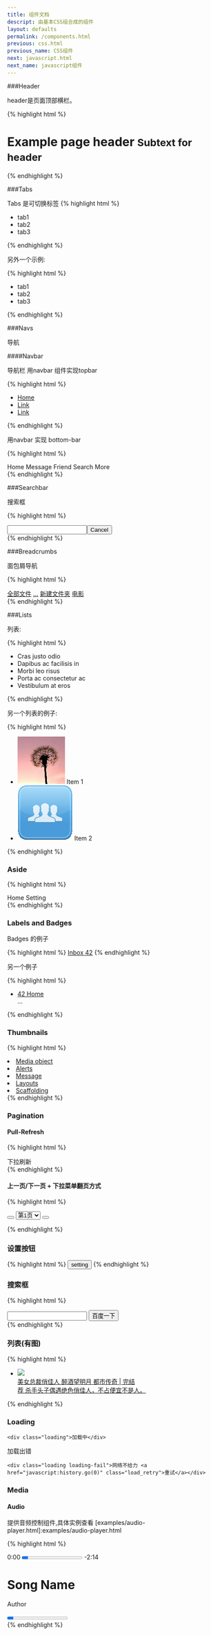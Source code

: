 ```yaml
---
title: 组件文档
descript: 由基本CSS组合成的组件
layout: defaults
permalink: /components.html
previous: css.html
previous_name: CSS组件
next: javascript.html
next_name: javascript组件
---
```


###Header

header是页面顶部横栏。
    
{% highlight html %}
<div class="header">
  <h1>Example page header <small>Subtext for header</small></h1>
</div>
{% endhighlight %}

###Tabs

Tabs 是可切换标签
{% highlight html %}
<ul class="nav nav-pills">
    <li>tab1</li>
    <li>tab2</li>
    <li>tab3</li>
</ul>
{% endhighlight %}

另外一个示例:

{% highlight html %}
    <ul class="nav nav-pills nav-justified">
        <li>tab1</li>
        <li>tab2</li>
        <li>tab3</li>
    </ul>
{% endhighlight %}

###Navs

导航

####Navbar

导航栏
用navbar 组件实现topbar

{% highlight html %}
<nav class="navbar navbar-default">
    <div class="collapse navbar-collapse">
      <ul class="nav navbar-nav">
        <li class="active"><a href="#">Home</a></li>
        <li><a href="#">Link</a></li>
        <li><a href="#">Link</a></li>
      </ul>
    </div>
</nav>
{% endhighlight %}

用navbar 实现 bottom-bar

{% highlight html %}
<nav class="navbar">
  <a><span class="icon-home"></span>Home</a>
  <a><span class="icon-message"></span>Message</a>
  <a><span class="icon-friend"></span>Friend</a>
  <a><span class="icon-search"></span>Search</a>
  <a><span class="icon-more"></span>More</a>
</nav>
{% endhighlight %}


###Searchbar

搜索框

{% highlight html %}
    <div class="searchbar"><input class="search-query"><button class="btn search-btn">Cancel</button></div>
{% endhighlight %}

###Breadcrumbs

面包屑导航

{% highlight html %}
<nav class="breadcrumb">
  <a href="a">全部文件</a><span class="divider"></span>
  <a href="###">...</a><span class="divider"></span>
  <a href="b">新建文件夹</a><span class="divider"></span>
  <a href="" class="active">电影</a>
</nav>
{% endhighlight %}

###Lists

列表:

{% highlight html %}
<ul class="list-group">
    <li class="item">Cras justo odio</li>
    <li class="item">Dapibus ac facilisis in</li>
    <li class="item">Morbi leo risus</li>
    <li class="item">Porta ac consectetur ac</li>
    <li class="item">Vestibulum at eros</li>
</ul>	
{% endhighlight %}

另一个列表的例子:

{% highlight html %}
<ul class="list">
    <li>
        <span><img src="img/list-icon-1.jpg" class="img-circle"></span><span class="main"> Item 1 </span>
    </li>
    <li>
        <span><img src="img/list-icon-2.png" class="img-circle"></span><span class="main"> Item 2 </span>
    </li>
</ul>
{% endhighlight %}

<!--
Swipe to delete
-->

### Aside

{% highlight html %}
<nav>
<a><span class="icon-home"></span>Home</a>
<a><span class="icon-setting"></span>Setting</a>
</nav>
{% endhighlight %}


### Labels and Badges

Badges 的例子

{% highlight html %}
<a href="#">Inbox <span class="badge">42</span></a>
{% endhighlight %}

另一个例子

{% highlight html %}
<ul class="nav nav-pills nav-stacked">
  <li class="active">
    <a href="#">
      <span class="badge pull-right">42</span>
      Home
    </a>
  </li>
  ...
</ul>
{% endhighlight %}

### Thumbnails

{% highlight html %}
<li><a href="#media"><i class="icon-chevron-right"></i> Media object</a></li>
<li><a href="#alerts"><i class="icon-chevron-right"></i> Alerts</a></li>
<li><a href=""><i class="icon-chevron-right"></i> Message</a></li>
<li><a href=""><i class="icon-chevron-right"></i> Layouts</a></li>
<li><a href=""><i class="icon-chevron-right"></i> Scaffolding</a></li>
{% endhighlight %}

### Pagination

#### Pull-Refresh

{% highlight html %}
<div class="pull-refresh">下拉刷新</div>
{% endhighlight %}

#### 上一页/下一页  + 下拉菜单翻页方式

{% highlight html %}
<div class="panel panel-default">
<div class="panel-body">
<button type="button" class="btn btn-default">
<span class="glyphicon glyphicon-chevron-up"></span>
</button>

<select class="paging-select">
<option value="0">第1页</option>
<option value="1">第2页</option>
</select>

<button type="button" class="btn btn-default">
<span class="glyphicon glyphicon-chevron-down"></span>
</button>
</div>
</div>

{% endhighlight %}

### 设置按钮

{% highlight html %}
<button type="button" class="btn btn-default">
setting
<span class="glyphicon glyphicon-chevron-right"></span>
</button>
{% endhighlight %}


### 搜索框

{% highlight html %}
<form>
<div class="se-box">
<input type="search" class="se-input" value="">
<button type="submit" class="se-btn">百度一下</button>
</div>
</form>
{% endhighlight %}

### 列表(有图)

{% highlight html %}
<ul class="media-list-group">
    <li class="list-item">
        <a href="1.html">
            <div class="list-item-img"><img src="cover.png"></div>
            <div class="list-item-content">
                <span class="bookname">美女总裁俏佳人</span>
                <span class="penname">醉酒望明月</span>
                <span class="cate">都市传奇</span>
                <span class="sep">|</span>
                <span class="status">完结</span>
            </div>
            <div class="list-item-subcontent">
                <span class="read-ico">荐</span>
                <span class="read-cont">杀手头子偶遇绝色俏佳人，不占便宜不是人。</span>
            </div>
        </a>
    </li>
</ul>
{% endhighlight %}

### Loading

	<div class="loading">加载中</div>

加载出错

	<div class="loading loading-fail">网络不给力 <a href="javascript:history.go(0)" class="load_retry">重试</a></div>

### Media

#### Audio

提供音频控制组件,具体实例查看 [examples/audio-player.html]:examples/audio-player.html

{% highlight html %}
    <div class="audio-player">
        <div class="audio-progress">
             0:00 <progress class="audio-progress-bar" max="100" value="10"></progress> -2:14
        </div>
        <div id="audio-info">
            <h1 class="title">Song Name</h1>
            <p class="descript">Author</p>
        </div>
        <div class='audio-controls'>
            <div>
                <span class="icon icon-backward"></span>
            </div>
            <div>
                <span class="icon icon-play"></span>
            </div>
            <div>
                <span class="icon icon-forward"></span>
            </div>
        </div>
        <div class="audio-volumn">
            <span class="icon icon-volume-down"></span> 
            <progress max="100" value="10" class="audio-volume-slidebar"></progress> 
            <span class="icon icon-volume-up"></span>
        </div>
    </div>
{% endhighlight %}
